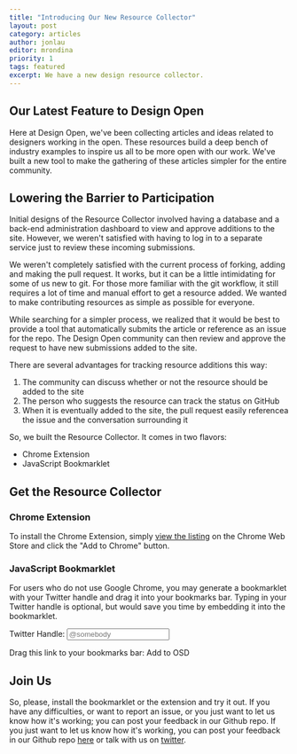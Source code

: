 ```yaml
---
title: "Introducing Our New Resource Collector"
layout: post
category: articles
author: jonlau
editor: mrondina
priority: 1
tags: featured
excerpt: We have a new design resource collector.
---
```

## Our Latest Feature to Design Open

Here at Design Open, we've been collecting articles and ideas related to designers working in the open. These resources build a deep bench of industry examples to inspire us all to be more open with our work. We've built a new tool to make the gathering of these articles simpler for the entire community.

## Lowering the Barrier to Participation

Initial designs of the Resource Collector involved having a database and a back-end administration dashboard to view and approve additions to the site. However, we weren't satisfied with having to log in to a separate service just to review these incoming submissions.

We weren't completely satisfied with the current process of forking, adding and making the pull request. It works, but it can be a little intimidating for some of us new to git. For those more familiar with the git workflow, it still requires a lot of time and manual effort to get a resource added. We wanted to make contributing resources as simple as possible for everyone.

While searching for a simpler process, we realized that it would be best to provide a tool that automatically submits the article or reference as an issue for the repo. The Design Open community can then review and approve the request to have new submissions added to the site.

There are several advantages for tracking resource additions this way:

1. The community can discuss whether or not the resource should be added to the site
2. The person who suggests the resource can track the status on GitHub
3. When it is eventually added to the site, the pull request easily referencea the issue and the conversation surrounding it

So, we built the Resource Collector. It comes in two flavors:

- Chrome Extension
- JavaScript Bookmarklet

## Get the Resource Collector

### Chrome Extension

To install the Chrome Extension, simply [view the listing](https://chrome.google.com/webstore/detail/design-open/jahbclkpigpnoeamhgdilpdocgicnmml) on the Chrome Web Store and click the "Add to Chrome" button.

### JavaScript Bookmarklet

For users who do not use Google Chrome, you may generate a bookmarklet with your Twitter handle and drag it into your bookmarks bar. Typing in your Twitter handle is optional, but would save you time by embedding it into the bookmarklet.

Twitter Handle:
<input type="text" id="bookmarklet-twitter" placeholder="@somebody">

Drag this link to your bookmarks bar:
<a id="bookmarklet-link">Add to OSD</a>

<script type="text/javascript" src="https://osdrc.herokuapp.com/javascripts/bookmarklet.js"></script>

## Join Us

So, please, install the bookmarklet or the extension and try it out. If you have any difficulties, or want to report an issue, or you just want to let us know how it's working; you can post your feedback in our Github repo. If you just want to let us know how it's working, you can post your feedback in our Github repo [here](https://github.com/DesignOpen/designopen.github.io/issues) or talk with us on [twitter](https://twitter.com/designopen).
